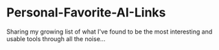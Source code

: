 # Personal-Favorite-AI-Links
Sharing my growing list of what I've found to be the most interesting and usable tools through all the noise...
